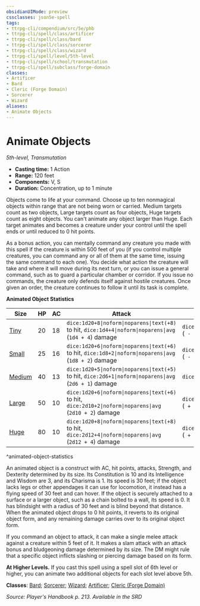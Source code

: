 ```yaml
---
obsidianUIMode: preview
cssclasses: json5e-spell
tags:
- ttrpg-cli/compendium/src/5e/phb
- ttrpg-cli/spell/class/artificer
- ttrpg-cli/spell/class/bard
- ttrpg-cli/spell/class/sorcerer
- ttrpg-cli/spell/class/wizard
- ttrpg-cli/spell/level/5th-level
- ttrpg-cli/spell/school/transmutation
- ttrpg-cli/spell/subclass/forge-domain
classes:
- Artificer
- Bard
- Cleric (Forge Domain)
- Sorcerer
- Wizard
aliases:
- Animate Objects
---
```

# Animate Objects
*5th-level, Transmutation*  


- **Casting time:** 1 Action
- **Range:** 120 feet
- **Components:** V, S
- **Duration:** Concentration, up to 1 minute

Objects come to life at your command. Choose up to ten nonmagical objects within range that are not being worn or carried. Medium targets count as two objects, Large targets count as four objects, Huge targets count as eight objects. You can't animate any object larger than Huge. Each target animates and becomes a creature under your control until the spell ends or until reduced to 0 hit points.

As a bonus action, you can mentally command any creature you made with this spell if the creature is within 500 feet of you (if you control multiple creatures, you can command any or all of them at the same time, issuing the same command to each one). You decide what action the creature will take and where it will move during its next turn, or you can issue a general command, such as to guard a particular chamber or corridor. If you issue no commands, the creature only defends itself against hostile creatures. Once given an order, the creature continues to follow it until its task is complete.

**Animated Object Statistics**

| Size | HP | AC | Attack | Str | Dex |
|------|----|----|--------|-----|-----|
| [Tiny](/3-Mechanics/CLI/Compendium/bestiary/construct/animated-object-tiny.md) | 20 | 18 | `dice:1d20+8\|noform\|noparens\|text(+8)` to hit, `dice:1d4+4\|noform\|noparens\|avg` (`1d4 + 4`) damage | `dice:1d20-3\|noform\|noparens\|avg\|text(4)` (` - 3`) | `dice:1d20+4\|noform\|noparens\|avg\|text(18)` (` + 4`) |
| [Small](/3-Mechanics/CLI/Compendium/bestiary/construct/animated-object-small.md) | 25 | 16 | `dice:1d20+6\|noform\|noparens\|text(+6)` to hit, `dice:1d8+2\|noform\|noparens\|avg` (`1d8 + 2`) damage | `dice:1d20-2\|noform\|noparens\|avg\|text(6)` (` - 2`) | `dice:1d20+2\|noform\|noparens\|avg\|text(14)` (` + 2`) |
| [Medium](/3-Mechanics/CLI/Compendium/bestiary/construct/animated-object-medium.md) | 40 | 13 | `dice:1d20+5\|noform\|noparens\|text(+5)` to hit, `dice:2d6+1\|noform\|noparens\|avg` (`2d6 + 1`) damage | `dice:1d20\|noform\|noparens\|avg\|text(d20)` | `dice:1d20+1\|noform\|noparens\|avg\|text(12)` (` + 1`) |
| [Large](/3-Mechanics/CLI/Compendium/bestiary/construct/animated-object-large.md) | 50 | 10 | `dice:1d20+6\|noform\|noparens\|text(+6)` to hit, `dice:2d10+2\|noform\|noparens\|avg` (`2d10 + 2`) damage | `dice:1d20+2\|noform\|noparens\|avg\|text(14)` (` + 2`) | `dice:1d20\|noform\|noparens\|avg\|text(d20)` |
| [Huge](/3-Mechanics/CLI/Compendium/bestiary/construct/animated-object-huge.md) | 80 | 10 | `dice:1d20+8\|noform\|noparens\|text(+8)` to hit, `dice:2d12+4\|noform\|noparens\|avg` (`2d12 + 4`) damage | `dice:1d20+4\|noform\|noparens\|avg\|text(18)` (` + 4`) | `dice:1d20-3\|noform\|noparens\|avg\|text(6)` (` - 3`) |
^animated-object-statistics

An animated object is a construct with AC, hit points, attacks, Strength, and Dexterity determined by its size. Its Constitution is 10 and its Intelligence and Wisdom are 3, and its Charisma is 1. Its speed is 30 feet; if the object lacks legs or other appendages it can use for locomotion, it instead has a flying speed of 30 feet and can hover. If the object is securely attached to a surface or a larger object, such as a chain bolted to a wall, its speed is 0. It has blindsight with a radius of 30 feet and is blind beyond that distance. When the animated object drops to 0 hit points, it reverts to its original object form, and any remaining damage carries over to its original object form.

If you command an object to attack, it can make a single melee attack against a creature within 5 feet of it. It makes a slam attack with an attack bonus and bludgeoning damage determined by its size. The DM might rule that a specific object inflicts slashing or piercing damage based on its form.

**At Higher Levels.** If you cast this spell using a spell slot of 6th level or higher, you can animate two additional objects for each slot level above 5th.

**Classes**: [Bard](/3-Mechanics/CLI/Compendium/lists/list-spells-classes-bard.md); [Sorcerer](/3-Mechanics/CLI/Compendium/lists/list-spells-classes-sorcerer.md); [Wizard](/3-Mechanics/CLI/Compendium/lists/list-spells-classes-wizard.md); [Artificer](/3-Mechanics/CLI/Compendium/lists/list-spells-classes-artificer.md); [Cleric (Forge Domain)](/3-Mechanics/CLI/Compendium/lists/list-spells-classes-forge-domain-xge.md "subclass=XGE")

*Source: Player's Handbook p. 213. Available in the <span title='Systems Reference Document (5.1)'>SRD</span>*